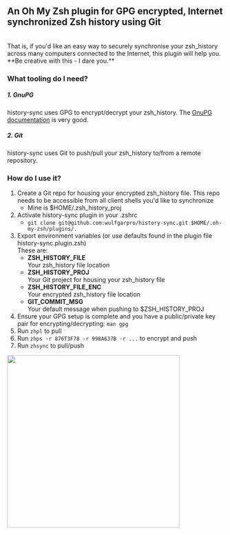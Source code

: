 ## An Oh My Zsh plugin for GPG encrypted, Internet synchronized Zsh history using Git
<br />
That is, if you'd like an easy way to securely synchronise your zsh_history across many computers connected to the Internet, this plugin will help you. **Be creative with this - I dare you.**

### What tooling do I need?
##### 1. GnuPG
history-sync uses GPG to encrypt/decrypt your zsh_history. The [GnuPG documentation](https://www.gnupg.org/documentation/manuals.html) is very good.

##### 2. Git
history-sync uses Git to push/pull your zsh_history to/from a remote repository.<br />

### How do I  use it?
1. Create a Git repo for housing your encrypted zsh_history file. This repo needs to be accessible from all client shells you'd like to synchronize
   - Mine is $HOME/.zsh_history_proj
2. Activate history-sync plugin in your .zshrc
   - `git clone git@github.com:wulfgarpro/history-sync.git $HOME/.oh-my-zsh/plugins/.`
3. Export environment variables (or use defaults found in the plugin file history-sync.plugin.zsh)
   <br />These are:
   - **ZSH_HISTORY_FILE**<br />
   Your zsh_history file location
   - **ZSH_HISTORY_PROJ**<br /> 
   Your Git project for housing your zsh_history file
   - **ZSH_HISTORY_FILE_ENC**<br />
   Your encrypted zsh_history file location
   - **GIT_COMMIT_MSG**<br />
   Your default message when pushing to $ZSH_HISTORY_PROJ
4. Ensure your GPG setup is complete and you have a public/private key pair for encrypting/decrypting: `man gpg`
5. Run `zhpl` to pull
6. Run `zhps -r 876T3F78 -r 998A637B -r ...` to encrypt and push
7. Run `zhsync` to pull/push

<a href="https://asciinema.org/a/09tlikcnzlgi39oi4a5eihqnu" target="_blank"><img src="https://asciinema.org/a/09tlikcnzlgi39oi4a5eihqnu.png" width="400"/></a>
